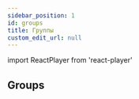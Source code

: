 ```yaml
---
sidebar_position: 1
id: groups
title: Группы
custom_edit_url: null
---
```

import ReactPlayer from 'react-player'

## Groups